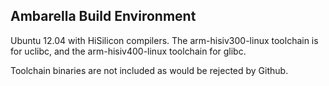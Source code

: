 Ambarella Build Environment
---------------------------

Ubuntu 12.04 with HiSilicon compilers. The arm-hisiv300-linux toolchain is for uclibc, and the arm-hisiv400-linux toolchain for glibc.

Toolchain binaries are not included as would be rejected by Github.
